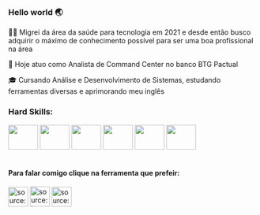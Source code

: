 ### <h3> Hello world 🌏 </h3>

👩🏾 Migrei da área da saúde para tecnologia em 2021 e desde então busco adquirir o máximo de conhecimento possível para ser uma boa profissional na área 

🪪 Hoje atuo como Analista de Command Center no banco BTG Pactual

🎓 Cursando Análise e Desenvolvimento de Sistemas, estudando ferramentas diversas e aprimorando meu inglês
<br>
<div>
  <h3>Hard Skills:</h3>
  <img height="50" width="60" src="https://cdn.jsdelivr.net/gh/devicons/devicon/icons/java/java-original-wordmark.svg" />
  <img height="50" width="60" src="https://cdn.jsdelivr.net/gh/devicons/devicon/icons/spring/spring-original.svg" />
  <img height="50" width="60" src="https://cdn.jsdelivr.net/gh/devicons/devicon/icons/html5/html5-original.svg" />
  <img height="50" width="60" src="https://cdn.jsdelivr.net/gh/devicons/devicon/icons/css3/css3-original.svg" />
  <img height="50" width="60" src="https://cdn.jsdelivr.net/gh/devicons/devicon/icons/bootstrap/bootstrap-plain.svg" />
  <img height="50" width="60" src="https://cdn.jsdelivr.net/gh/devicons/devicon/icons/postgresql/postgresql-original-wordmark.svg" />
</div>
<br>
<div> 
<h4>Para falar comigo clique na ferramenta que prefeir:</h4>
<a href="http://wa.me/5511958113598"><img height="40" width="40" src="https://i.imgur.com/98cykYG.png" title="source: imgur.com" /></a>
<a href="mailto:dleitedias@gmail.com"><img height="41" width="40" src="https://i.imgur.com/3qwm36r.png" title="source: imgur.com" /></a>
<a href="https://www.linkedin.com/in/deborah-leite"><img height="40" width="40" src="https://i.imgur.com/7iKseir.png" title="source: imgur.com" /></a>
</div>
